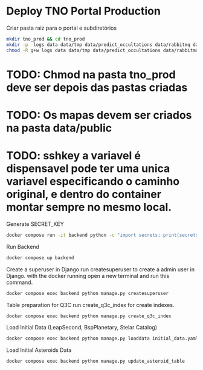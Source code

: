 # Deploy TNO Portal Production

Criar pasta raiz para o portal e subdiretórios

```bash
mkdir tno_prod && cd tno_prod
mkdir -p  logs data data/tmp data/predict_occultations data/rabbitmq data/astropy_cache data/public data/public/database_subset /data/public/maps data/skybot_output
chmod -R g+w logs data data/tmp data/predict_occultations data/rabbitmq data/astropy_cache data/public data/public/database_subset /data/public/maps data/skybot_output

```

# TODO: Chmod na pasta tno_prod deve ser depois das pastas criadas

# TODO: Os mapas devem ser criados na pasta data/public

# TODO: sshkey a variavel é dispensavel pode ter uma unica variavel especificando o caminho original, e dentro do container montar sempre no mesmo local.

Generate SECRET_KEY

```bash
docker compose run -it backend python -c "import secrets; print(secrets.token_urlsafe())"
```

Run Backend

```bash
docker compose up backend
```

Create a superuser in Django
run createsuperuser to create a admin user in Django.
with the docker running open a new terminal and run this command.

```bash
docker compose exec backend python manage.py createsuperuser
```

Table preparation for Q3C
run create_q3c_index for create indexes.

```bash
docker compose exec backend python manage.py create_q3c_index
```

Load Initial Data (LeapSecond, BspPlanetary, Stelar Catalog)

```bash
docker compose exec backend python manage.py loaddata initial_data.yaml
```

Load Initial Asteroids Data

```bash
docker compose exec backend python manage.py update_asteroid_table
```

